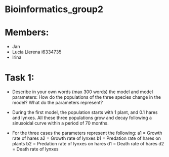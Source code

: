 # Bioinformatics_group2
# Members:
- Jan
- Lucia Llerena i6334735
- Irina

# Task 1: 
- Describe in your own words (max 300 words) the model and model parameters: How do the populations of the three species change in the model? What do the parameters represent? 
- During the first model, the population starts with 1 plant, and 0.1 hares and lynxes. All these three populations grow and decay following a sinusoidal curve within a period of 70 months.

- For the three cases the parameters represent the following:
a1 = Growth rate of hares
a2 = Growth rate of lynxes
b1 = Predation rate of hares on plants
b2 = Predation rate of lynxes on hares
d1 = Death rate of hares
d2 = Death rate of lynxes
 
